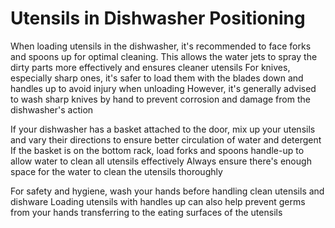 # Utensils in Dishwasher Positioning

When loading utensils in the dishwasher, it's recommended to face forks and spoons up for optimal cleaning. This allows the water jets to spray the dirty parts more effectively and ensures cleaner utensils For knives, especially sharp ones, it's safer to load them with the blades down and handles up to avoid injury when unloading However, it's generally advised to wash sharp knives by hand to prevent corrosion and damage from the dishwasher's action

If your dishwasher has a basket attached to the door, mix up your utensils and vary their directions to ensure better circulation of water and detergent If the basket is on the bottom rack, load forks and spoons handle-up to allow water to clean all utensils effectively Always ensure there's enough space for the water to clean the utensils thoroughly

For safety and hygiene, wash your hands before handling clean utensils and dishware Loading utensils with handles up can also help prevent germs from your hands transferring to the eating surfaces of the utensils

